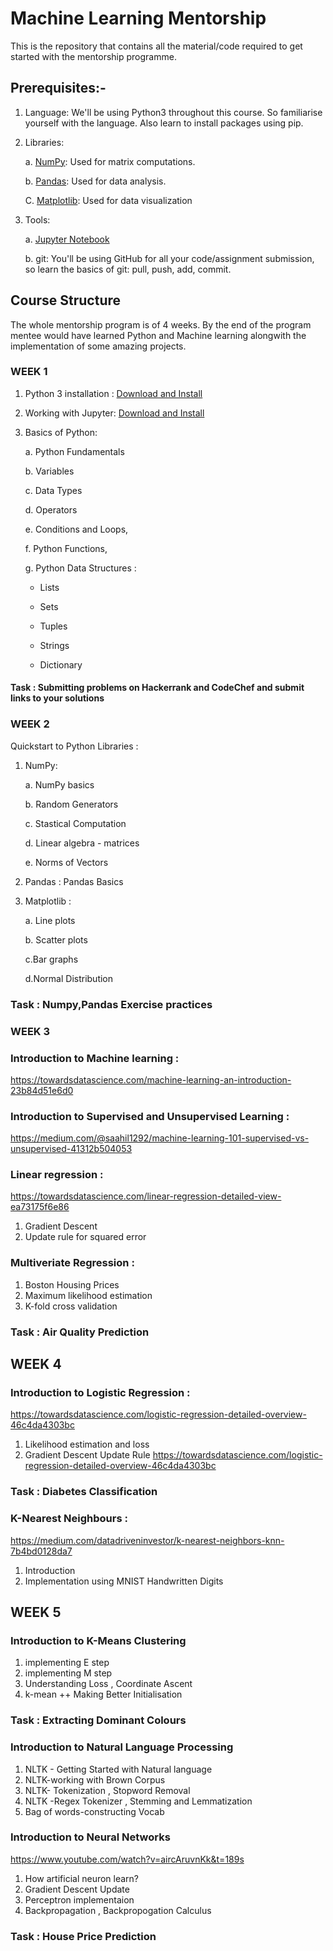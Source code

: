 # Machine Learning Mentorship

This is the repository that contains all the material/code required to get started with the mentorship programme. 


## Prerequisites:-

1. Language: We'll be using Python3 throughout this course. So familiarise yourself with the language. Also learn to install packages using pip.

2. Libraries:

    a. [NumPy](https://numpy.org/): Used for matrix computations.
    
    b. [Pandas](https://pandas.pydata.org/): Used for data analysis.
    
    C. [Matplotlib](https://matplotlib.org/): Used for data visualization

4. Tools:

    a. [Jupyter Notebook](https://jupyter.org/install)
    
    b. git: You'll be using GitHub for all your code/assignment submission, so learn the basics of git: pull, push, add, commit.

 
## Course Structure
The whole mentorship program is of 4 weeks. By the end of the program mentee would have learned Python and Machine learning
alongwith the implementation of some amazing projects.

### WEEK 1

1. Python 3 installation : [Download and Install](https://www.python.org/downloads/)
2. Working with Jupyter: [Download and Install](https://jupyter.org/install)
3. Basics of Python:

    a. Python Fundamentals
    
    b. Variables
    
    c. Data Types
    
    d. Operators
    
    e. Conditions and Loops,
    
    f. Python Functions,
    
    g. Python Data Structures :
         
      - Lists
      
      - Sets
      
      - Tuples
      
      - Strings
      
      - Dictionary

#### Task : Submitting problems on Hackerrank and CodeChef and submit links to your solutions


### WEEK 2

 Quickstart to Python Libraries :
 
 1. NumPy:
 
     a. NumPy basics
     
     b. Random Generators 
     
     c. Stastical Computation 
     
     d. Linear algebra - matrices 
     
     e. Norms of Vectors 
     
 2. Pandas : Pandas Basics
 
 3. Matplotlib : 
 
     a. Line plots  
     
     b. Scatter plots 
     
     c.Bar graphs  
     
     d.Normal Distribution
     
 ### Task : Numpy,Pandas Exercise practices
 
 
  ### WEEK 3
  ### Introduction to Machine learning :
  https://towardsdatascience.com/machine-learning-an-introduction-23b84d51e6d0
  ### Introduction to Supervised and Unsupervised Learning :
  https://medium.com/@saahil1292/machine-learning-101-supervised-vs-unsupervised-41312b504053
  ### Linear regression : 
  https://towardsdatascience.com/linear-regression-detailed-view-ea73175f6e86
  
   1. Gradient Descent 
   2. Update rule for squared error
   
  ### Multiveriate Regression : 
  
   1. Boston Housing Prices  
   2. Maximum likelihood estimation 
   3. K-fold cross validation 
  
   ### Task : Air Quality Prediction
   
   
 ## WEEK 4
 
   ### Introduction to Logistic Regression :
  https://towardsdatascience.com/logistic-regression-detailed-overview-46c4da4303bc
  1. Likelihood estimation and loss 
  2. Gradient Descent Update Rule 
        https://towardsdatascience.com/logistic-regression-detailed-overview-46c4da4303bc

 ### Task : Diabetes Classification
 
  ### K-Nearest Neighbours : 
 https://medium.com/datadriveninvestor/k-nearest-neighbors-knn-7b4bd0128da7
  1. Introduction 
  2. Implementation using MNIST Handwritten Digits 
  
  
 ## WEEK 5
 
 
 ### Introduction to K-Means Clustering
 1. implementing E step 
 2. implementing M step
 3. Understanding Loss , Coordinate Ascent 
 4. k-mean ++ Making Better Initialisation
 
 ### Task : Extracting Dominant Colours
 
 
 ###   Introduction to Natural Language Processing
 1. NLTK - Getting Started with Natural language 
 2. NLTK-working with Brown Corpus
 3. NLTK- Tokenization , Stopword Removal
 4. NLTK -Regex Tokenizer , Stemming and Lemmatization
 5. Bag of words-constructing Vocab
 
 ###    Introduction to Neural Networks
 https://www.youtube.com/watch?v=aircAruvnKk&t=189s
 1. How artificial neuron learn?
 2. Gradient Descent Update 
 3. Perceptron implementaion
 4. Backpropagation , Backpropogation Calculus
 
    
### Task :  House Price Prediction
 
 
  
  
  
   
  


   
   
